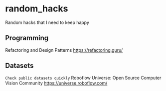 # random_hacks
Random hacks that I need to keep happy


## Programming

Refactoring and Design Patterns
https://refactoring.guru/



## Datasets
`Check public datasets quickly`
Roboflow Universe: Open Source Computer Vision Community
https://universe.roboflow.com/
